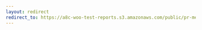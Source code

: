 ```yaml
---
layout: redirect
redirect_to: https://a8c-woo-test-reports.s3.amazonaws.com/public/pr-merge/37623/e2e/index.html
---
```

